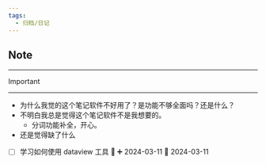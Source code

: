```yaml
---
tags:
  - 归档/日记
---
```


## Note

---

> [!Important]

---

- 为什么我觉的这个笔记软件不好用了？是功能不够全面吗？还是什么？
- 不明白我总是觉得这个笔记软件不是我想要的。
	- 分词功能补全，开心。
- 还是觉得缺了什么
- [ ] 学习如何使用 dataview 工具 🔽 ➕ 2024-03-11 🛫 2024-03-11
